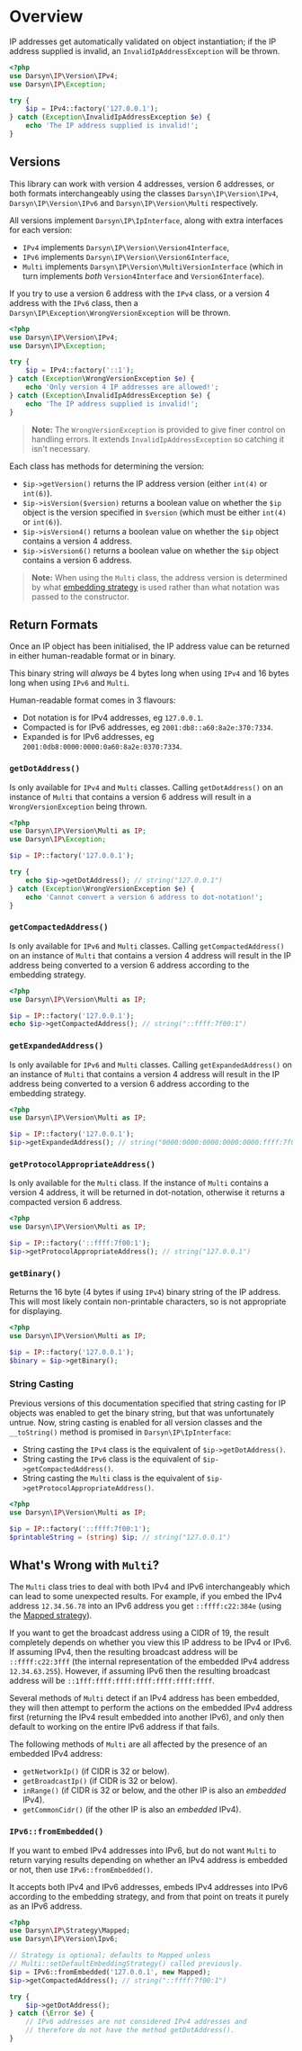 # Overview

IP addresses get automatically validated on object instantiation; if the IP
address supplied is invalid, an `InvalidIpAddressException` will be thrown.

```php
<?php
use Darsyn\IP\Version\IPv4;
use Darsyn\IP\Exception;

try {
    $ip = IPv4::factory('127.0.0.1');
} catch (Exception\InvalidIpAddressException $e) {
    echo 'The IP address supplied is invalid!';
}
```

## Versions

This library can work with version 4 addresses, version 6 addresses, or both
formats interchangeably using the classes `Darsyn\IP\Version\IPv4`,
`Darsyn\IP\Version\IPv6` and `Darsyn\IP\Version\Multi` respectively.

All versions implement `Darsyn\IP\IpInterface`, along with extra interfaces for
each version:

- `IPv4` implements `Darsyn\IP\Version\Version4Interface`,
- `IPv6` implements `Darsyn\IP\Version\Version6Interface`,
- `Multi` implements `Darsyn\IP\Version\MultiVersionInterface`
  (which in turn implements *both* `Version4Interface` and `Version6Interface`).

If you try to use a version 6 address with the `IPv4` class, or a version 4
address with the `IPv6` class, then a `Darsyn\IP\Exception\WrongVersionException`
will be thrown.

```php
<?php
use Darsyn\IP\Version\IPv4;
use Darsyn\IP\Exception;

try {
    $ip = IPv4::factory('::1');
} catch (Exception\WrongVersionException $e) {
    echo 'Only version 4 IP addresses are allowed!';
} catch (Exception\InvalidIpAddressException $e) {
    echo 'The IP address supplied is invalid!';
}
```

> **Note:** The `WrongVersionException` is provided to give finer control on
> handling errors. It extends `InvalidIpAddressException` so catching it isn't
> necessary.

Each class has methods for determining the version:

- `$ip->getVersion()` returns the IP address version (either `int(4)` or
  `int(6)`). 
- `$ip->isVersion($version)` returns a boolean value on whether the `$ip` object
  is the version specified in `$version` (which must be either `int(4)` or
  `int(6)`).
- `$ip->isVersion4()` returns a boolean value on whether the `$ip` object
  contains a version 4 address.
- `$ip->isVersion6()` returns a boolean value on whether the `$ip` object
  contains a version 6 address.

> **Note:** When using the `Multi` class, the address version is determined by
> what [embedding strategy](./05-strategies.md) is used rather than what
> notation was passed to the constructor.

## Return Formats

Once an IP object has been initialised, the IP address value can be returned in
either human-readable format or in binary.

This binary string will *always* be 4 bytes long when using `IPv4` and 16 bytes
long when using `IPv6` and `Multi`.

Human-readable format comes in 3 flavours:

- Dot notation is for IPv4 addresses, eg `127.0.0.1`.
- Compacted is for IPv6 addresses, eg `2001:db8::a60:8a2e:370:7334`.
- Expanded is for IPv6 addresses, eg `2001:0db8:0000:0000:0a60:8a2e:0370:7334`.

### `getDotAddress()`

Is only available for `IPv4` and `Multi` classes. Calling `getDotAddress()` on
an instance of `Multi` that contains a version 6 address will result in a
`WrongVersionException` being thrown.

```php
<?php
use Darsyn\IP\Version\Multi as IP;
use Darsyn\IP\Exception;

$ip = IP::factory('127.0.0.1');

try {
    echo $ip->getDotAddress(); // string("127.0.0.1")
} catch (Exception\WrongVersionException $e) {
    echo 'Cannot convert a version 6 address to dot-notation!';
}
```

### `getCompactedAddress()`

Is only available for `IPv6` and `Multi` classes. Calling `getCompactedAddress()`
on an instance of `Multi` that contains a version 4 address will result in the
IP address being converted to a version 6 address according to the embedding
strategy.

```php
<?php
use Darsyn\IP\Version\Multi as IP;

$ip = IP::factory('127.0.0.1');
echo $ip->getCompactedAddress(); // string("::ffff:7f00:1")
```

### `getExpandedAddress()`

Is only available for `IPv6` and `Multi` classes. Calling `getExpandedAddress()`
on an instance of `Multi` that contains a version 4 address will result in the
IP address being converted to a version 6 address according to the embedding
strategy.

```php
<?php
use Darsyn\IP\Version\Multi as IP;

$ip = IP::factory('127.0.0.1');
$ip->getExpandedAddress(); // string("0000:0000:0000:0000:0000:ffff:7f00:0001")
```

### `getProtocolAppropriateAddress()`

Is only available for the `Multi` class. If the instance of `Multi` contains a
version 4 address, it will be returned in dot-notation, otherwise it returns a
compacted version 6 address.

```php
<?php
use Darsyn\IP\Version\Multi as IP;

$ip = IP::factory('::ffff:7f00:1');
$ip->getProtocolAppropriateAddress(); // string("127.0.0.1")
```

### `getBinary()`

Returns the 16 byte (4 bytes if using `IPv4`) binary string of the IP address.
This will most likely contain non-printable characters, so is not appropriate
for displaying. 

```php
<?php
use Darsyn\IP\Version\Multi as IP;

$ip = IP::factory('127.0.0.1');
$binary = $ip->getBinary();
```

### String Casting

Previous versions of this documentation specified that string casting for IP
objects was enabled to get the binary string, but that was unfortunately untrue.
Now, string casting is enabled for all version classes and the `__toString()`
method is promised in `Darsyn\IP\IpInterface`:

- String casting the `IPv4` class is the equivalent of `$ip->getDotAddress()`.
- String casting the `IPv6` class is the equivalent of
  `$ip->getCompactedAddress()`.
- String casting the `Multi` class is the equivalent of
  `$ip->getProtocolAppropriateAddress()`.

```php
<?php
use Darsyn\IP\Version\Multi as IP;

$ip = IP::factory('::ffff:7f00:1');
$printableString = (string) $ip; // string("127.0.0.1")
```

## What's Wrong with `Multi`?

The `Multi` class tries to deal with both IPv4 and IPv6 interchangeably which
can lead to some unexpected results. For example, if you embed the IPv4 address
`12.34.56.78` into an IPv6 address you get `::ffff:c22:384e` (using the [Mapped
strategy](./05-strategies.md)).

If you want to get the broadcast address using a CIDR of 19, the result
completely depends on whether you view this IP address to be IPv4 or IPv6. If
assuming IPv4, then the resulting broadcast address will be `::ffff:c22:3fff`
(the internal representation of the embedded IPv4 address `12.34.63.255`).
However, if assuming IPv6 then the resulting broadcast address will be
`::1fff:ffff:ffff:ffff:ffff:ffff:ffff`.

Several methods of `Multi` detect if an IPv4 address has been embedded, they
will then attempt to perform the actions on the embedded IPv4 address first
(returning the IPv4 result embedded into another IPv6), and only then default to
working on the entire IPv6 address if that fails.

The following methods of `Multi` are all affected by the presence of an embedded
IPv4 address:

- `getNetworkIp()` (if CIDR is 32 or below).
- `getBroadcastIp()` (if CIDR is 32 or below).
- `inRange()` (if CIDR is 32 or below, and the other IP is also an _embedded_
  IPv4).
- `getCommonCidr()` (if the other IP is also an _embedded_ IPv4).

### `IPv6::fromEmbedded()`

If you want to embed IPv4 addresses into IPv6, but do not want `Multi` to return
varying results depending on whether an IPv4 address is embedded or not, then
use `IPv6::fromEmbedded()`.

It accepts both IPv4 and IPv6 addresses, embeds IPv4 addresses into IPv6
according to the embedding strategy, and from that point on treats it purely as
an IPv6 address.

```php
<?php
use Darsyn\IP\Strategy\Mapped;
use Darsyn\IP\Version\Ipv6;

// Strategy is optional; defaults to Mapped unless
// Multi::setDefaultEmbeddingStrategy() called previously.
$ip = IPv6::fromEmbedded('127.0.0.1', new Mapped);
$ip->getCompactedAddress(); // string("::ffff:7f00:1")

try {
    $ip->getDotAddress();
} catch (\Error $e) {
    // IPv6 addresses are not considered IPv4 addresses and
    // therefore do not have the method getDotAddress().
}
```
